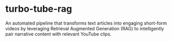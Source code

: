 # turbo-tube-rag
An automated pipeline that transforms text articles into engaging short-form videos by leveraging Retrieval Augmented Generation (RAG) to intelligently pair narrative content with relevant YouTube clips.
